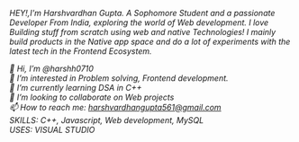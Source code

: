 *HEY!,I'm Harshvardhan Gupta. A Sophomore Student and a passionate Developer From India, exploring the world of Web development. I love Building stuff from scratch using web and native Technologies! I mainly build products in the Native app space and do a lot of experiments with the latest tech in the Frontend Ecosystem.*

*👋 Hi, I’m @harshh0710*  
*👀 I’m interested in Problem solving, Frontend development.*  
*🌱 I’m currently learning DSA in C++*  
*💞️ I’m looking to collaborate on Web projects*  
*📫 How to reach me: harshvardhangupta561@gmail.com*  
*SKILLS: C++, Javascript, Web development, MySQL*  
*USES: VISUAL STUDIO*
